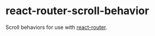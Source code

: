 # react-router-scroll-behavior

Scroll behaviors for use with [react-router](https://github.com/reactjs/react-router).
